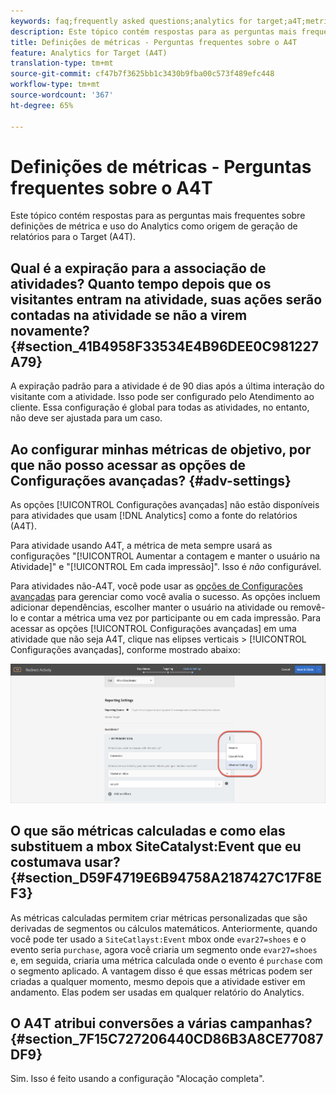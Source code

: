 ```yaml
---
keywords: faq;frequently asked questions;analytics for target;a4T;metric;metric definitions
description: Este tópico contém respostas para as perguntas mais frequentes sobre definições de métrica e uso do Analytics como origem de geração de relatórios para o Target (A4T).
title: Definições de métricas - Perguntas frequentes sobre o A4T
feature: Analytics for Target (A4T)
translation-type: tm+mt
source-git-commit: cf47b7f3625bb1c3430b9fba00c573f489efc448
workflow-type: tm+mt
source-wordcount: '367'
ht-degree: 65%

---
```



# Definições de métricas - Perguntas frequentes sobre o A4T

Este tópico contém respostas para as perguntas mais frequentes sobre definições de métrica e uso do Analytics como origem de geração de relatórios para o Target (A4T).

## Qual é a expiração para a associação de atividades? Quanto tempo depois que os visitantes entram na atividade, suas ações serão contadas na atividade se não a virem novamente?   {#section_41B4958F33534E4B96DEE0C981227A79}

A expiração padrão para a atividade é de 90 dias após a última interação do visitante com a atividade. Isso pode ser configurado pelo Atendimento ao cliente. Essa configuração é global para todas as atividades, no entanto, não deve ser ajustada para um caso.

## Ao configurar minhas métricas de objetivo, por que não posso acessar as opções de Configurações avançadas? {#adv-settings}

As opções [!UICONTROL Configurações avançadas] não estão disponíveis para atividades que usam [!DNL Analytics] como a fonte do relatórios (A4T).

Para atividade usando A4T, a métrica de meta sempre usará as configurações &quot;[!UICONTROL Aumentar a contagem e manter o usuário na Atividade]&quot; e &quot;[!UICONTROL Em cada impressão]&quot;. Isso é *não* configurável.

Para atividades não-A4T, você pode usar as [opções de Configurações avançadas](/help/c-activities/r-success-metrics/success-metrics.md#section_7CE95A2FA8F5438E936C365A6D43BC5B) para gerenciar como você avalia o sucesso. As opções incluem adicionar dependências, escolher manter o usuário na atividade ou removê-lo e contar a métrica uma vez por participante ou em cada impressão. Para acessar as opções [!UICONTROL Configurações avançadas] em uma atividade que não seja A4T, clique nas elipses verticais > [!UICONTROL Configurações avançadas], conforme mostrado abaixo:

![Configurações avançadas](/help/c-activities/r-success-metrics/assets/advanced-settings.png)

## O que são métricas calculadas e como elas substituem a mbox SiteCatalyst:Event que eu costumava usar?   {#section_D59F4719E6B94758A2187427C17F8EF3}

As métricas calculadas permitem criar métricas personalizadas que são derivadas de segmentos ou cálculos matemáticos. Anteriormente, quando você pode ter usado a `SiteCatlayst:Event` mbox onde `evar27=shoes` e o evento seria `purchase`, agora você criaria um segmento onde `evar27=shoes` e, em seguida, criaria uma métrica calculada onde o evento é `purchase` com o segmento aplicado. A vantagem disso é que essas métricas podem ser criadas a qualquer momento, mesmo depois que a atividade estiver em andamento. Elas podem ser usadas em qualquer relatório do Analytics.

## O A4T atribui conversões a várias campanhas?   {#section_7F15C727206440CD86B3A8CE77087DF9}

Sim. Isso é feito usando a configuração &quot;Alocação completa&quot;.
